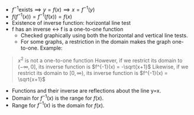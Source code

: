 - $f^{-1} \text{exists} \implies y = f(x) \implies x = f^{-1}(y)$
- $f(f^{-1}(x)) = f^{-1}(f(x)) = f(x)$
- Existence of inverse function: horizontal line test
- f has an inverse ↔︎ f is a one-to-one function
	- Checked graphically using both the horizontal and vertical line tests.
	- For some graphs, a restriction in the domain makes the graph one-to-one.
Example:
> $x^2$ is not a one-to-one function
> However, if we restrict its domain to $(-∞, 0]$, its inverse function is $f^{-1}(x) = -\sqrt{x+1}$ 
> Likewise, if we restrict its domain to $[0, ∞)$, its inverse function is $f^{-1}(x) = \sqrt{x+1}$ 
- Functions and their inverse are reflections about the line y=x.
- Domain for $f^{-1}(x)$ is the range for $f(x)$.
- Range for $f^{-1}(x)$ is the domain for $f(x)$.
